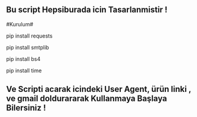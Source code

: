 ## Bu script Hepsiburada icin Tasarlanmistir !

#Kurulum#
<p></p>
pip install requests
<p></p>
pip install smtplib
<p></p>
pip install bs4 
<p></p>
pip install time

## Ve Scripti acarak icindeki User Agent,  ürün linki , ve gmail doldurararak Kullanmaya Başlaya Bilersiniz ! 
